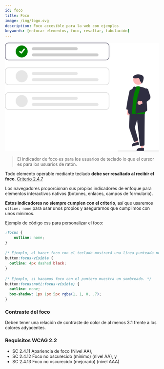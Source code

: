 ```yaml
---
id: foco
title: Foco
image: /img/logo.svg
description: Foco accesible para la web con ejemplos
keywords: [enfocar elementos, foco, resaltar, tabulación]
---
```


![img](/img/foco.svg)


> El indicador de foco es para los usuarios de teclado lo que el cursor es para los usuarios de ratón.

Todo elemento operable mediante teclado **debe ser resaltado al recibir el foco**. [Criterio 2.4.7](https://www.w3.org/TR/WCAG22/#focus-visible)

Los navegadores proporcionan sus propios indicadores de enfoque para elementos interactivos nativos (botones, enlaces, campos de formulario).


**Estos indicadores no siempre cumplen con el criterio**, así que usaremos `otline: none` para usar unos propios y asegurarnos que cumplimos con unos mínimos.

Ejemplo de código css para personalizar el foco:

```css
:focus {
	outline: none;
}

/* Ejemplo, al hacer foco con el teclado mostrará una línea punteada negra. */
button:focus-visible {
  outline: 4px dashed black;
}
  
/* Ejemplo, si hacemos foco con el puntero muestra un sombreado. */
button:focus:not(:focus-visible) {
  outline: none;
  box-shadow: 1px 1px 5px rgba(1, 1, 0, .7);
}

```

### Contraste del foco

Deben tener una relación de contraste de color de al menos 3:1 frente a los colores adyacentes.


### Requisitos WCAG 2.2

- SC 2.4.11 Apariencia de foco (Nivel AA),
- SC 2.4.12 Foco no oscurecido (mínimo) (nivel AA), y
- SC 2.4.13 Foco no oscurecido (mejorado) (nivel AAA)